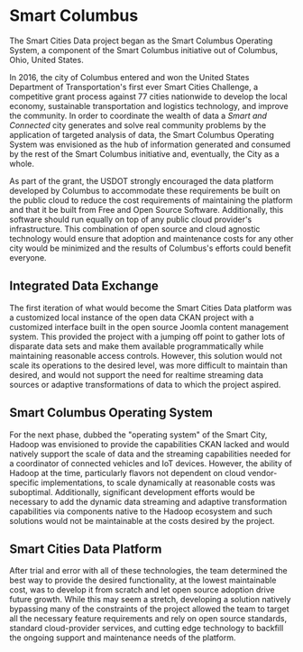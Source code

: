 # Smart Columbus
The Smart Cities Data project began as the Smart Columbus Operating System, a component of the Smart Columbus initiative out of Columbus, Ohio, United States.

In 2016, the city of Columbus entered and won the United States Department of Transportation's first ever Smart Cities Challenge, a competitive grant process against 77 cities nationwide to develop the local economy, sustainable transportation and logistics technology, and improve the community. In order to coordinate the wealth of data a _Smart and Connected_ city generates and solve real community problems by the application of targeted analysis of data, the Smart Columbus Operating System was envisioned as the hub of information generated and consumed by the rest of the Smart Columbus initiative and, eventually, the City as a whole.

As part of the grant, the USDOT strongly encouraged the data platform developed by Columbus to accommodate these requirements be built on the public cloud to reduce the cost requirements of maintaining the platform and that it be built from Free and Open Source Software. Additionally, this software should run equally on top of any public cloud provider's infrastructure. This combination of open source and cloud agnostic technology would ensure that adoption and maintenance costs for any other city would be minimized and the results of Columbus's efforts could benefit everyone.

## Integrated Data Exchange
The first iteration of what would become the Smart Cities Data platform was a customized local instance of the open data CKAN project with a customized interface built in the open source Joomla content management system. This provided the project with a jumping off point to gather lots of disparate data sets and make them available programmatically while maintaining reasonable access controls. However, this solution would not scale its operations to the desired level, was more difficult to maintain than desired, and would not support the need for realtime streaming data sources or adaptive transformations of data to which the project aspired.

## Smart Columbus Operating System
For the next phase, dubbed the "operating system" of the Smart City, Hadoop was envisioned to provide the capabilities CKAN lacked and would natively support the scale of data and the streaming capabilities needed for a coordinator of connected vehicles and IoT devices. However, the ability of Hadoop at the time, particularly flavors not dependent on cloud vendor-specific implementations, to scale dynamically at reasonable costs was suboptimal. Additionally, significant development efforts would be necessary to add the dynamic data streaming and adaptive transformation capabilities via components native to the Hadoop ecosystem and such solutions would not be maintainable at the costs desired by the project.

## Smart Cities Data Platform
After trial and error with all of these technologies, the team determined the best way to provide the desired functionality, at the lowest maintainable cost, was to develop it from scratch and let open source adoption drive future growth. While this may seem a stretch, developing a solution natively bypassing many of the constraints of the project allowed the team to target all the necessary feature requirements and rely on open source standards, standard cloud-provider services, and cutting edge technology to backfill the ongoing support and maintenance needs of the platform.